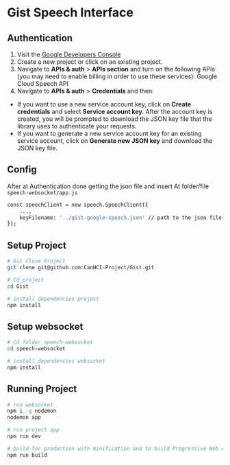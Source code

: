 # Gist Speech Interface

## Authentication
1. Visit the [Google Developers Console](https://console.developers.google.com/project)
2. Create a new project or click on an existing project.
3. Navigate to  **APIs & auth** > **APIs section** and turn on the following APIs (you may need to enable billing in order to use these services): Google Cloud Speech API
4. Navigate to **APIs & auth** >  **Credentials** and then:
  * If you want to use a new service account key, click on **Create credentials** and select **Service account key**. After the account key is created, you will be prompted to download the JSON key file that the library uses to authenticate your requests.
  * If you want to generate a new service account key for an existing service account, click on **Generate new JSON key** and download the JSON key file.

## Config
After at Authentication done getting the json file and insert At folder/file ``speech-websocket/app.js``
``` bash
const speechClient = new speech.SpeechClient({
    ...,
    keyFilename: '../gist-google-speech.json' // path to the json file
});
```

## Setup Project

``` bash
# Git Clone Project
git clone git@github.com:CanHCI-Project/Gist.git

# Cd project
cd Gist

# install dependencies project
npm install

```

## Setup websocket

``` bash
# Cd folder speech-websocket 
cd speech-websocket

# install dependencies websocket
npm install

```

## Running Project

``` bash
# run websocket 
npm i -g nodemon
nodemon app

# run project app
npm run dev

# build for production with minification and to build Progressive Web Apps
npm run build

```
